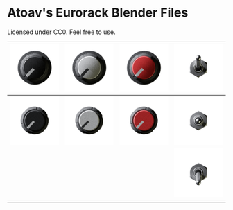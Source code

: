 # Atoav's Eurorack Blender Files

Licensed under CC0. Feel free to use.

| ![](images/Sifam_Small_Skirted_Black/0001.png)   | ![](images/Sifam_Small_Skirted_White/0001.png)   | ![](images/Sifam_Small_Skirted_Red/0001.png)   | ![](images/Toggle_Switch/toggle_switch_up.png)     |
| ------------------------------------------------ | ------------------------------------------------ | ---------------------------------------------- | -------------------------------------------------- |
| ![](images/Sifam_Small_Unskirted_Black/0001.png) | ![](images/Sifam_Small_Unskirted_White/0001.png) | ![](images/Sifam_Small_Unskirted_Red/0001.png) | ![](images/Toggle_Switch/toggle_switch_center.png) |
|                                                  |                                                  |                                                | ![](images/Toggle_Switch/toggle_switch_down.png)   |
|                                                  |                                                  |                                                |                                                    |


